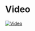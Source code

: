 # Video

[![Video](https://img.youtube.com/vi/BkheYyDbqqE/0.jpg)](https://www.youtube.com/watch?v=BkheYyDbqqE)
